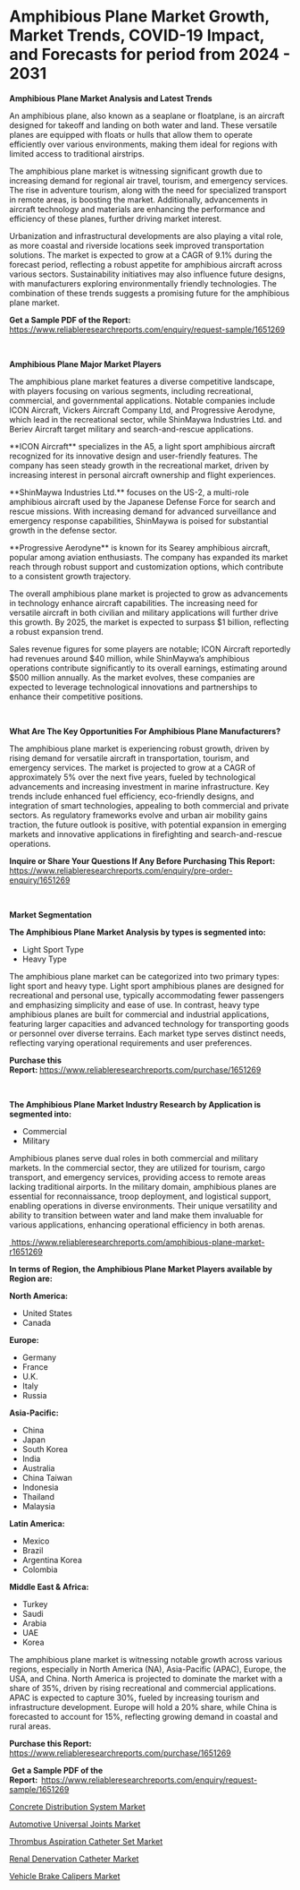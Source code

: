 <p><h1>Amphibious Plane Market Growth, Market Trends, COVID-19 Impact, and Forecasts for period from 2024 - 2031</h1></p><p><strong>Amphibious Plane Market Analysis and Latest Trends</strong></p>
<p><p>An amphibious plane, also known as a seaplane or floatplane, is an aircraft designed for takeoff and landing on both water and land. These versatile planes are equipped with floats or hulls that allow them to operate efficiently over various environments, making them ideal for regions with limited access to traditional airstrips. </p><p>The amphibious plane market is witnessing significant growth due to increasing demand for regional air travel, tourism, and emergency services. The rise in adventure tourism, along with the need for specialized transport in remote areas, is boosting the market. Additionally, advancements in aircraft technology and materials are enhancing the performance and efficiency of these planes, further driving market interest.</p><p>Urbanization and infrastructural developments are also playing a vital role, as more coastal and riverside locations seek improved transportation solutions. The market is expected to grow at a CAGR of 9.1% during the forecast period, reflecting a robust appetite for amphibious aircraft across various sectors. Sustainability initiatives may also influence future designs, with manufacturers exploring environmentally friendly technologies. The combination of these trends suggests a promising future for the amphibious plane market.</p></p>
<p><strong>Get a Sample PDF of the Report:&nbsp;</strong> <a href="https://www.reliableresearchreports.com/enquiry/request-sample/1651269?utm_campaign=38&utm_medium=2&utm_source=Github&utm_content=ia&utm_term=02112024&utm_id=amphibious-plane">https://www.reliableresearchreports.com/enquiry/request-sample/1651269</a></p>
<p>&nbsp;</p>
<p><strong>Amphibious Plane Major Market Players</strong></p>
<p><p>The amphibious plane market features a diverse competitive landscape, with players focusing on various segments, including recreational, commercial, and governmental applications. Notable companies include ICON Aircraft, Vickers Aircraft Company Ltd, and Progressive Aerodyne, which lead in the recreational sector, while ShinMaywa Industries Ltd. and Beriev Aircraft target military and search-and-rescue applications.</p><p>**ICON Aircraft** specializes in the A5, a light sport amphibious aircraft recognized for its innovative design and user-friendly features. The company has seen steady growth in the recreational market, driven by increasing interest in personal aircraft ownership and flight experiences.</p><p>**ShinMaywa Industries Ltd.** focuses on the US-2, a multi-role amphibious aircraft used by the Japanese Defense Force for search and rescue missions. With increasing demand for advanced surveillance and emergency response capabilities, ShinMaywa is poised for substantial growth in the defense sector.</p><p>**Progressive Aerodyne** is known for its Searey amphibious aircraft, popular among aviation enthusiasts. The company has expanded its market reach through robust support and customization options, which contribute to a consistent growth trajectory.</p><p>The overall amphibious plane market is projected to grow as advancements in technology enhance aircraft capabilities. The increasing need for versatile aircraft in both civilian and military applications will further drive this growth. By 2025, the market is expected to surpass $1 billion, reflecting a robust expansion trend.</p><p>Sales revenue figures for some players are notable; ICON Aircraft reportedly had revenues around $40 million, while ShinMaywa’s amphibious operations contribute significantly to its overall earnings, estimating around $500 million annually. As the market evolves, these companies are expected to leverage technological innovations and partnerships to enhance their competitive positions.</p></p>
<p>&nbsp;</p>
<p><strong>What Are The Key Opportunities For Amphibious Plane Manufacturers?</strong></p>
<p><p>The amphibious plane market is experiencing robust growth, driven by rising demand for versatile aircraft in transportation, tourism, and emergency services. The market is projected to grow at a CAGR of approximately 5% over the next five years, fueled by technological advancements and increasing investment in marine infrastructure. Key trends include enhanced fuel efficiency, eco-friendly designs, and integration of smart technologies, appealing to both commercial and private sectors. As regulatory frameworks evolve and urban air mobility gains traction, the future outlook is positive, with potential expansion in emerging markets and innovative applications in firefighting and search-and-rescue operations.</p></p>
<p><strong>Inquire or Share Your Questions If Any Before Purchasing This Report:</strong> <a href="https://www.reliableresearchreports.com/enquiry/pre-order-enquiry/1651269?utm_campaign=38&utm_medium=2&utm_source=Github&utm_content=ia&utm_term=02112024&utm_id=amphibious-plane">https://www.reliableresearchreports.com/enquiry/pre-order-enquiry/1651269</a></p>
<p>&nbsp;</p>
<p><strong>Market Segmentation</strong></p>
<p><strong>The Amphibious Plane Market Analysis by types is segmented into:</strong></p>
<p><ul><li>Light Sport Type</li><li>Heavy Type</li></ul></p>
<p><p>The amphibious plane market can be categorized into two primary types: light sport and heavy type. Light sport amphibious planes are designed for recreational and personal use, typically accommodating fewer passengers and emphasizing simplicity and ease of use. In contrast, heavy type amphibious planes are built for commercial and industrial applications, featuring larger capacities and advanced technology for transporting goods or personnel over diverse terrains. Each market type serves distinct needs, reflecting varying operational requirements and user preferences.</p></p>
<p><strong>Purchase this Report:&nbsp;</strong><a href="https://www.reliableresearchreports.com/purchase/1651269?utm_campaign=38&utm_medium=2&utm_source=Github&utm_content=ia&utm_term=02112024&utm_id=amphibious-plane">https://www.reliableresearchreports.com/purchase/1651269</a></p>
<p>&nbsp;</p>
<p><strong>The Amphibious Plane Market Industry Research by Application is segmented into:</strong></p>
<p><ul><li>Commercial</li><li>Military</li></ul></p>
<p><p>Amphibious planes serve dual roles in both commercial and military markets. In the commercial sector, they are utilized for tourism, cargo transport, and emergency services, providing access to remote areas lacking traditional airports. In the military domain, amphibious planes are essential for reconnaissance, troop deployment, and logistical support, enabling operations in diverse environments. Their unique versatility and ability to transition between water and land make them invaluable for various applications, enhancing operational efficiency in both arenas.</p></p>
<p><a href="https://www.reliableresearchreports.com/amphibious-plane-market-r1651269?utm_campaign=38&utm_medium=2&utm_source=Github&utm_content=ia&utm_term=02112024&utm_id=amphibious-plane">&nbsp;https://www.reliableresearchreports.com/amphibious-plane-market-r1651269</a></p>
<p><strong>In terms of Region, the Amphibious Plane Market Players available by Region are:</strong></p>
<p>
    <p> <strong> North America: </strong>
        <ul>
            <li>United States</li>
            <li>Canada</li>
        </ul>
        </p> 
    <p> <strong> Europe: </strong>
        <ul>
            <li>Germany</li>
            <li>France</li>
            <li>U.K.</li>
            <li>Italy</li>
            <li>Russia</li>
        </ul>
        </p> 
    <p> <strong> Asia-Pacific: </strong>
        <ul>
            <li>China</li>
            <li>Japan</li>
            <li>South Korea</li>
            <li>India</li>
            <li>Australia</li>
            <li>China Taiwan</li>
            <li>Indonesia</li>
            <li>Thailand</li>
            <li>Malaysia</li>
        </ul>
        </p> 
    <p> <strong> Latin America: </strong>
        <ul>
            <li>Mexico</li>
            <li>Brazil</li>
            <li>Argentina Korea</li>
            <li>Colombia</li>
        </ul>
        </p> 
    <p> <strong> Middle East & Africa: </strong>
        <ul>
            <li>Turkey</li>
            <li>Saudi</li>
            <li>Arabia</li>
            <li>UAE</li>
            <li>Korea</li>
        </ul>
    </p>
    </p>
<p><p>The amphibious plane market is witnessing notable growth across various regions, especially in North America (NA), Asia-Pacific (APAC), Europe, the USA, and China. North America is projected to dominate the market with a share of 35%, driven by rising recreational and commercial applications. APAC is expected to capture 30%, fueled by increasing tourism and infrastructure development. Europe will hold a 20% share, while China is forecasted to account for 15%, reflecting growing demand in coastal and rural areas.</p></p>
<p><strong>Purchase this Report: </strong><a href="https://www.reliableresearchreports.com/purchase/1651269?utm_campaign=38&utm_medium=2&utm_source=Github&utm_content=ia&utm_term=02112024&utm_id=amphibious-plane">https://www.reliableresearchreports.com/purchase/1651269</a></p>
<p>&nbsp;<strong>Get a Sample PDF of the Report:&nbsp;&nbsp;</strong><a href="https://www.reliableresearchreports.com/enquiry/request-sample/1651269?utm_campaign=38&utm_medium=2&utm_source=Github&utm_content=ia&utm_term=02112024&utm_id=amphibious-plane">https://www.reliableresearchreports.com/enquiry/request-sample/1651269</a></p>
<p><strong></strong></p>
<p><p><a href="https://issuu.com/reportprime-2/docs/concrete-distribution-system-market_a26c232edc8ea2?utm_campaign=38&utm_medium=2&utm_source=Github&utm_content=ia&utm_term=02112024&utm_id=amphibious-plane">Concrete Distribution System Market</a></p><p><a href="https://github.com/KejsiLoshi121/Market-Research-Report-List-1/blob/main/automotive-universal-joints-market.md?utm_campaign=38&utm_medium=2&utm_source=Github&utm_content=ia&utm_term=02112024&utm_id=amphibious-plane">Automotive Universal Joints Market</a></p><p><a href="https://www.linkedin.com/pulse/thrombus-aspiration-catheter-set-market-essentials-key-players-k7axc?utm_campaign=38&utm_medium=2&utm_source=Github&utm_content=ia&utm_term=02112024&utm_id=amphibious-plane">Thrombus Aspiration Catheter Set Market</a></p><p><a href="https://www.linkedin.com/pulse/renal-denervation-catheter-market-penetration-strategies-untapped-oaqaf?utm_campaign=38&utm_medium=2&utm_source=Github&utm_content=ia&utm_term=02112024&utm_id=amphibious-plane">Renal Denervation Catheter Market</a></p><p><a href="https://github.com/delorasywf/Market-Research-Report-List-1/blob/main/vehicle-brake-calipers-market.md?utm_campaign=38&utm_medium=2&utm_source=Github&utm_content=ia&utm_term=02112024&utm_id=amphibious-plane">Vehicle Brake Calipers Market</a></p></p>